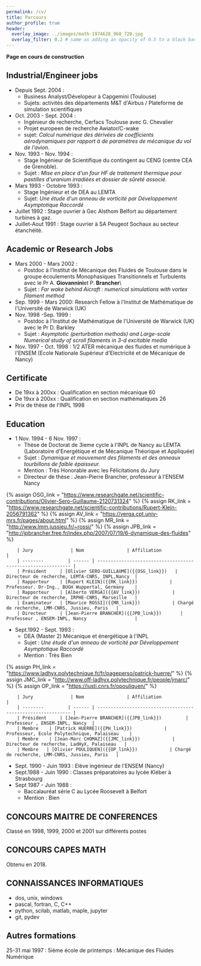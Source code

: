 ```yaml
---
permalink: /cv/
title: Parcours
author_profile: true
header:
  overlay_image: ../images/math-1974628_960_720.jpg
  overlay_filter: 0.2 # same as adding an opacity of 0.5 to a black background
---
```


<!--- Linkedin link to be added -->

**Page en cours de construction**


## Industrial/Engineer jobs

- Depuis Sept. 2004 : 
	- Business Analyst/Dévelopeur à Capgemini (Toulouse)
	- Sujets: activités des départements M&T d'Airbus / Plateforme de simulation scientifiques
- Oct. 2003 - Sept. 2004 : 
	- Ingénieur de recherche, Cerfacs Toulouse avec G. Chevalier
	- Projet europeen de recherche Awiator/C-wake
	- sujet: *Calcul numérique des dérivées de coefficients aérodynamiques par rapport à de paramètres de mécanique du vol de l'avion.*
- Nov. 1993 - Nov. 1994 : 
	- Stage Ingénieur de Scientifique du contingent au CENG (centre CEA de Grenoble).
	- Sujet : *Mise en place d'un four HF de traitement thermique pour pastilles d'uranium irradiées et dossier de sûreté associé.*
- Mars 1993 - Octobre 1993 : 
	- Stage Ingénieur et de DEA au LEMTA
	- Sujet: *Une étude d'un anneau de vorticité par Développement Asymptotique Raccordé*
- Juillet 1992 : Stage ouvrier à Gec Alsthom Belfort au département turbines à gaz.
- Juillet-Aout 1991 : Stage ouvrier à SA Peugeot Sochaux au secteur étanchéité.

## Academic or Research Jobs
- Mars 2000 - Mars 2002 : 
	- Postdoc à l'Institut de Mécanique des Fluides de Toulouse dans le groupe écoulements Monophasiques Transitionnels et Turbulents avec le Pr A. **Giovannini**et P. **Brancher**\\
	- Sujet : *Far wake behind Aicraft : numerical simulations with vortex filament method*
- Sep. 1999 - Mars 2000: Research Fellow à l'Institut de Mathématique de l'Université de Warwick (UK)
- Nov. 1998 -Sep. 1999 :
	- Postdoc à l'Institut de Mathématique de l'Université de Warwick (UK) avec le Pr  D. Barkley
	- Sujet : *Asymptotic (perturbation methods) and Large-scale Numerical study of scroll filaments in 3-d excitable media*
- Nov. 1997 - Oct. 1998 : 1/2 ATER  mécanique des fluides et numérique à l'ENSEM (Ecole Nationale Supérieur d'Electricité et de Mécanique de Nancy)

## Certificate 
- De 19xx à 200xx : Qualification en section mécanique 60
- De 19xx à 200xx : Qualification en section mathématiques 26
- Prix de thèse de l'INPL 1998

## Education
- 1 Nov. 1994 - 6 Nov. 1997 : 
	- Thèse de Doctorat de 3ieme cycle à l'INPL de Nancy au LEMTA (Laboratoire d'Energétique et de Mécanique Théorique et Appliquée)
	- Sujet : *Dynamique et mouvement des filaments et des anneaux tourbillons de faible épaisseur.*
	- Mention : Très Honorable avec les Félicitations du Jury
	- Directeur de thèse  : Jean-Pierre Brancher, professeur à l'ENSEM Nancy
	
{% assign OSG_link = "https://www.researchgate.net/scientific-contributions/Olivier-Sero-Guillaume-2120731324" %}
{% assign RK_link = "https://www.researchgate.net/scientific-contributions/Rupert-Klein-2056791362" %}
{% assign AV_link = "https://verga.cpt.univ-mrs.fr/pages/about.html" %}
{% assign MR_link = "http://www.lmm.jussieu.fr/~rossi/" %}
{% assign JPB_link = "http://jpbrancher.free.fr/index.php/2007/07/19/6-dynamique-des-fluides" %}

		| Jury              | Nom                | Affiliation                                     |
		| --------         | ------ | ------------------------------------------------------------ |
		| Président     | [Olivier SERO-GUILLAUME]({{OSG_link}})   | Directeur de recherche, LEMTA-CNRS, INPL,Nancy  |
		| Rapporteur    | [Rupert KLEIN]({{RK_link}})            | Professeur. Dr-Ing., BUGH Wuppertal, Germany    |
		| Rapporteur    | [Alberto VERGA]({{AV_link}})            | Directeur de recherche, IRPHE-CNRS, Marseille   |
		| Examinateur   | [Maurice ROSSI]({{MR_link}})            | Chargé de recherche, LMM-CNRS, Jussieu, Paris   |
		| Directeur     | [Jean-Pierre BRANCHER]({{JPB_link}})       | Professeur , ENSEM-INPL, Nancy                  |

- Sept.1992 - Sept. 1993 :
	- DEA (Master 2) Mécanique et énergétique à l'INPL
	- Sujet : *Une étude d'un anneau de vorticité par Développement Asymptotique Raccordé*
	- Mention : Très Bien

{% assign PH_link = "https://www.ladhyx.polytechnique.fr/fr/pageperso/patrick-huerre/" %}
{% assign JMC_link = "http://www.off-ladhyx.polytechnique.fr/people/jmarc/" %}
{% assign OP_link = "https://iusti.cnrs.fr/opouliquen/" %}

		| Jury              | Nom                | Affiliation                                     |
		| --------         | ------ | ------------------------------------------------------------ |
		| Président     | [Jean-Pierre BRANCHER]({{JPB_link}})         | Professeur , ENSEM-INPL, Nancy  |
		| Membre    | [Patrick HUERRE]({{PH_link}})            | Professeur, Ecole Polytechnique, Palaiseau    |
		| Membre    | [Jean-Marc CHOMAZ]({{JMC_link}})            | Directeur de recherche, LadHyX, Palaiseau   |
		| Membre   | [Olivier POULIQUEN]({{OP_link}})            | Chargé de recherche, LMM-CNRS, Jussieu, Paris   |

- Sept. 1990 - Juin 1993 : Elève ingénieur de l'ENSEM (Nancy)
- Sept.1988 - Juin 1990 : Classes préparatoires au lycée Kléber à Strasbourg
- Sept 1987 - Juin 1988 :
	- Baccalauréat série C au Lycée Roosevelt à Belfort
	- Mention : Bien

<!--- ## Service to the community/Animation   -->

## CONCOURS MAITRE DE CONFERENCES
Classé en 1998, 1999, 2000 et 2001 sur différents postes

## CONCOURS CAPES MATH
Obtenu en 2018.

## CONNAISSANCES INFORMATIQUES
- dos, unix, windows
- pascal, fortran, C, C++
- python, scilab, matlab, maple, jupyter
- git, pydev

## Autres formations

25-31 mai 1997 : 5ième école de printemps : Mécanique des Fluides Numérique


